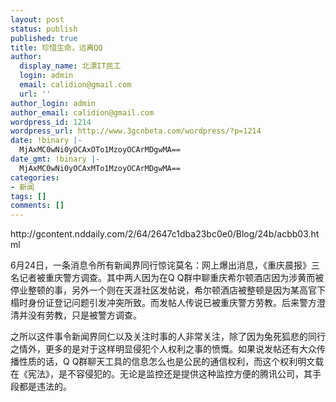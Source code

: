 ```yaml
---
layout: post
status: publish
published: true
title: 珍惜生命，远离QQ
author:
  display_name: 北漂IT民工
  login: admin
  email: calidion@gmail.com
  url: ''
author_login: admin
author_email: calidion@gmail.com
wordpress_id: 1214
wordpress_url: http://www.3gcnbeta.com/wordpress/?p=1214
date: !binary |-
  MjAxMC0wNi0yOCAxOTo1MzoyOCArMDgwMA==
date_gmt: !binary |-
  MjAxMC0wNi0yOCAxMTo1MzoyOCArMDgwMA==
categories:
- 新闻
tags: []
comments: []
---
```

<p>http://gcontent.nddaily.com/2/64/2647c1dba23bc0e0/Blog/24b/acbb03.html</p>
<p>6月24日，一条消息令所有新闻界同行惊诧莫名：网上爆出消息，《重庆晨报》三名记者被重庆警方调查。其中两人因为在Q&nbsp;Q群中聊重庆希尔顿酒店因为涉黄而被停业整顿的事，另外一个则在天涯社区发帖说，希尔顿酒店被整顿是因为某高官下榻时身份证登记问题引发冲突所致。而发帖人传说已被重庆警方劳教。后来警方澄清并没有劳教，只是被警方调查。</p>
<p>之所以这件事令新闻界同仁以及关注时事的人非常关注，除了因为兔死狐悲的同行之情外，更多的是对于这样明显侵犯个人权利之事的愤慨。如果说发帖还有大众传播性质的话，Q&nbsp;Q群聊天工具的信息怎么也是公民的通信权利，而这个权利明文载在《宪法》，是不容侵犯的。无论是监控还是提供这种监控方便的腾讯公司，其手段都是违法的。</p>
